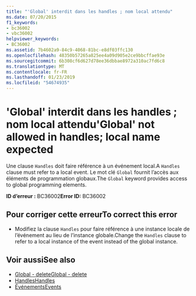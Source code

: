 ```yaml
---
title: "'Global' interdit dans les handles ; nom local attendu"
ms.date: 07/20/2015
f1_keywords:
- bc36002
- vbc36002
helpviewer_keywords:
- BC36002
ms.assetid: 7b4602a9-84c9-4068-81bc-e8df03ffc130
ms.openlocfilehash: 48350b57265a825ee4a09d905e2ce9bbcffae93e
ms.sourcegitcommit: 6b308cf6d627d78ee36dbbae8972a310ac7fd6c8
ms.translationtype: MT
ms.contentlocale: fr-FR
ms.lasthandoff: 01/23/2019
ms.locfileid: "54674935"
---
```

# <a name="global-not-allowed-in-handles-local-name-expected"></a><span data-ttu-id="036b7-102">'Global' interdit dans les handles ; nom local attendu</span><span class="sxs-lookup"><span data-stu-id="036b7-102">'Global' not allowed in handles; local name expected</span></span>
<span data-ttu-id="036b7-103">Une clause `Handles` doit faire référence à un événement local.</span><span class="sxs-lookup"><span data-stu-id="036b7-103">A `Handles` clause must refer to a local event.</span></span> <span data-ttu-id="036b7-104">Le mot clé `Global` fournit l’accès aux éléments de programmation globaux.</span><span class="sxs-lookup"><span data-stu-id="036b7-104">The `Global` keyword provides access to global programming elements.</span></span>  
  
 <span data-ttu-id="036b7-105">**ID d’erreur :** BC36002</span><span class="sxs-lookup"><span data-stu-id="036b7-105">**Error ID:** BC36002</span></span>  
  
## <a name="to-correct-this-error"></a><span data-ttu-id="036b7-106">Pour corriger cette erreur</span><span class="sxs-lookup"><span data-stu-id="036b7-106">To correct this error</span></span>  
  
-   <span data-ttu-id="036b7-107">Modifiez la clause `Handles` pour faire référence à une instance locale de l’événement au lieu de l’instance globale.</span><span class="sxs-lookup"><span data-stu-id="036b7-107">Change the `Handles` clause to refer to a local instance of the event instead of the global instance.</span></span>  
  
## <a name="see-also"></a><span data-ttu-id="036b7-108">Voir aussi</span><span class="sxs-lookup"><span data-stu-id="036b7-108">See also</span></span>
- [<span data-ttu-id="036b7-109">Global - delete</span><span class="sxs-lookup"><span data-stu-id="036b7-109">Global - delete</span></span>](https://msdn.microsoft.com/library/18c8ba14-40f6-4978-8096-6a5852324635)
- [<span data-ttu-id="036b7-110">Handles</span><span class="sxs-lookup"><span data-stu-id="036b7-110">Handles</span></span>](../../visual-basic/language-reference/statements/handles-clause.md)
- [<span data-ttu-id="036b7-111">Événements</span><span class="sxs-lookup"><span data-stu-id="036b7-111">Events</span></span>](../../visual-basic/programming-guide/language-features/events/index.md)
